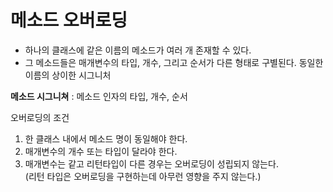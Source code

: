 메소드 오버로딩
================

- 하나의 클래스에 같은 이름의 메소드가 여러 개 존재할 수 있다.   
- 그 메소드들은 매개변수의 타입, 개수, 그리고 순서가 다른 형태로 구별된다. 동일한 이름의 상이한 시그니처

**메소드 시그니쳐** : 메소드 인자의 타입, 개수, 순서

오버로딩의 조건 

1. 한 클래스 내에서 메소드 명이 동일해야 한다.
2. 매개변수의 개수 또는 타입이 달라야 한다.
3. 매개변수는 같고 리턴타입이 다른 경우는 오버로딩이 성립되지 않는다.      
   (리턴 타입은 오버로딩을 구현하는데 아무런 영향을 주지 않는다.)
